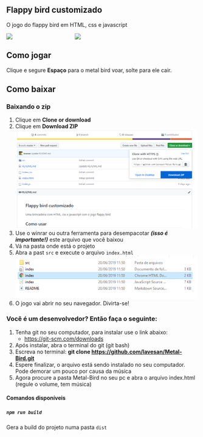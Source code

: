 ## Flappy bird customizado

O jogo do flappy bird em HTML, css e javascript

<div style="display: flex; flex-flow: row nowrap;">
   <img width="180" src="https://valderyportfolio.s3.amazonaws.com/projetos/metal-bird-mobile.jpeg" />
   <img width="180" src="https://valderyportfolio.s3.amazonaws.com/projetos/metal-bird-web.png" />
</div>

## Como jogar

Clique e segure **Espaço** para o metal bird voar, solte para ele cair.

## Como baixar

### Baixando o zip

1. Clique em **Clone or download** 
2. Clique em **Download ZIP**
![Imagem mostrando download do zip](./src/assets/metal-bird-screen-shot.png)
3. Use o winrar ou outra ferramenta para desempacotar ***(isso é importante!)*** este arquivo que você baixou
4. Vá na pasta onde está o projeto
5. Abra a past `src` e execute o arquivo `index.html`<br />
![Imagem mostrando o index.html](./src/assets/index.html-image.png)
6. O jogo vai abrir no seu navegador. Divirta-se!

### Você é um desenvolvedor? Então faça o seguinte:

1. Tenha git no seu computador, para instalar use o link abaixo:
    * https://git-scm.com/downloads
2. Após instalar, abra o terminal do git (git bash)
3. Escreva no terminal: **git clone https://github.com/lavesan/Metal-Bird.git**
4. Espere finalizar, o arquivo está sendo instalado no seu computador. Pode demorar um pouco por causa da música
5. Agora procure a pasta Metal-Bird no seu pc e abra o arquivo index.html (regule o volume, tem música)

#### Comandos disponíveis

##### `npm run build`

Gera a build do projeto numa pasta `dist`
